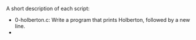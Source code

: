 A short description of each script:
+ 0-holberton.c: Write a program that prints Holberton, followed by a new line.
+
